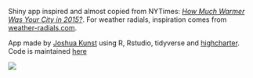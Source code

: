 Shiny app inspired and almost copied from NYTimes: 
[_How Much Warmer Was Your City in 2015?_][1]. For weather radials,
inspiration comes from [weather-radials.com][5].

App made by [Joshua Kunst][2] using R, Rstudio, tidyverse and [highcharter][4].
Code is maintained [here][3]
        
[1]: http://www.nytimes.com/interactive/2016/02/19/us/2015-year-in-weather-temperature-precipitation.html
[2]: http://jkunst.com
[3]: https://github.com/jbkunst/shiny-apps-highcharter
[4]: http://jkunst.com/highcharter
[5]: http://www.weather-radials.com/

![](screenshot.png)